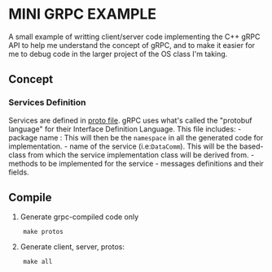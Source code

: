 # MINI GRPC EXAMPLE 

A small example of writting client/server code implementing the C++ gRPC API to help me understand the concept of gRPC, and to make it easier for me to debug code in the larger project of the OS class I'm taking.

## Concept 
### Services Definition 
Services are defined in [proto file](./linh.proto). gRPC uses what's called the "protobuf language" for their Interface Definition Language. This file includes: 
    - package name : This will then be the `namespace` in all the generated code for implementation.
    - name of the service (i.e:`DataComm`). This will be the based-class from which the service implementation class will be derived from. 
    - methods to be implemented for the service
    - messages definitions and their fields. 



## Compile 

1. Generate grpc-compiled code only 
```
    make protos
```
2. Generate client, server, protos:
```
    make all
```
